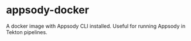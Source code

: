 # appsody-docker
A docker image with Appsody CLI installed. Useful for running Appsody in Tekton pipelines.
